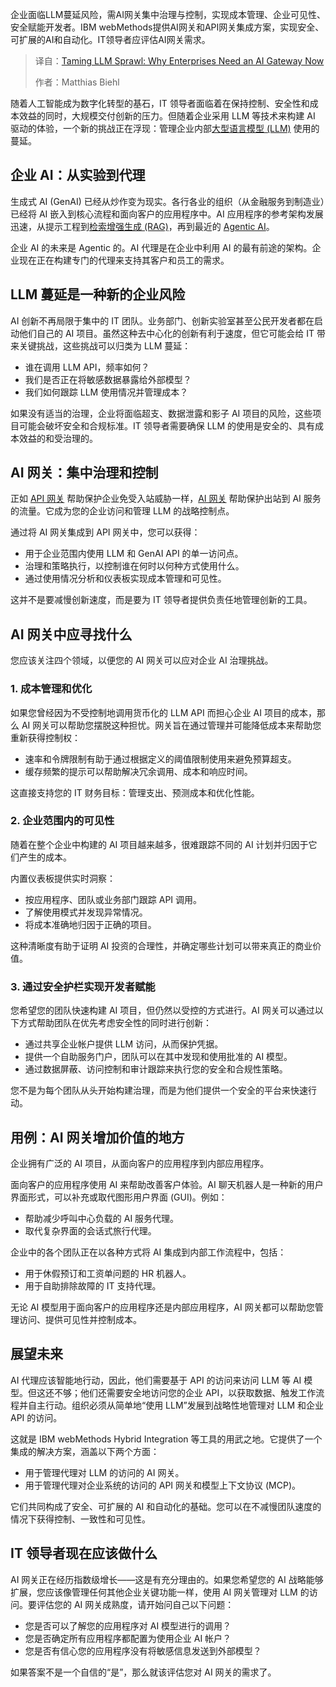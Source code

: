 
<!--
title: 驯服 LLM 蔓延：为什么企业现在需要 AI 网关
cover: https://cdn.thenewstack.io/media/2025/09/9fe04800-taming-llm-sprawl-gateway.jpg
summary: 企业面临LLM蔓延风险，需AI网关集中治理与控制，实现成本管理、企业可见性、安全赋能开发者。IBM webMethods提供AI网关和API网关集成方案，实现安全、可扩展的AI和自动化。IT领导者应评估AI网关需求。
-->

企业面临LLM蔓延风险，需AI网关集中治理与控制，实现成本管理、企业可见性、安全赋能开发者。IBM webMethods提供AI网关和API网关集成方案，实现安全、可扩展的AI和自动化。IT领导者应评估AI网关需求。

> 译自：[Taming LLM Sprawl: Why Enterprises Need an AI Gateway Now](https://thenewstack.io/taming-llm-sprawl-why-enterprises-need-an-ai-gateway-now/)
> 
> 作者：Matthias Biehl

随着人工智能成为数字化转型的基石，IT 领导者面临着在保持控制、安全性和成本效益的同时，大规模交付创新的压力。但随着企业采用 LLM 等技术来构建 AI 驱动的体验，一个新的挑战正在浮现：管理企业内部[大型语言模型 (LLM)](https://thenewstack.io/introduction-to-llms) 使用的蔓延。

## 企业 AI：从实验到代理

生成式 AI (GenAI) 已经从炒作变为现实。各行各业的组织（从金融服务到制造业）已经将 AI 嵌入到核心流程和面向客户的应用程序中。AI 应用程序的参考架构发展迅速，从提示工程到[检索增强生成 (RAG)](https://thenewstack.io/no-mcp-hasnt-killed-rag-in-fact-theyre-complementary/)，再到最近的 [Agentic AI](https://thenewstack.io/ai-agents-a-comprehensive-introduction-for-developers/)。

企业 AI 的未来是 Agentic 的。AI 代理是在企业中利用 AI 的最有前途的架构。企业现在正在构建专门的代理来支持其客户和员工的需求。

## LLM 蔓延是一种新的企业风险

AI 创新不再局限于集中的 IT 团队。业务部门、创新实验室甚至公民开发者都在启动他们自己的 AI 项目。虽然这种去中心化的创新有利于速度，但它可能会给 IT 带来关键挑战，这些挑战可以归类为 LLM 蔓延：

* 谁在调用 LLM API，频率如何？
* 我们是否正在将敏感数据暴露给外部模型？
* 我们如何跟踪 LLM 使用情况并管理成本？

如果没有适当的治理，企业将面临超支、数据泄露和影子 AI 项目的风险，这些项目可能会破坏安全和合规标准。IT 领导者需要确保 LLM 的使用是安全的、具有成本效益的和受治理的。

## AI 网关：集中治理和控制

正如 [API 网关](https://thenewstack.io/why-federated-api-management-is-essential-for-hybrid-cloud/) 帮助保护企业免受入站威胁一样，[AI 网关](https://thenewstack.io/ai-gateways-vs-api-gateways-whats-the-difference/) 帮助保护出站到 AI 服务的流量。它成为您的企业访问和管理 LLM 的战略控制点。

通过将 AI 网关集成到 API 网关中，您可以获得：

* 用于企业范围内使用 LLM 和 GenAI API 的单一访问点。
* 治理和策略执行，以控制谁在何时以何种方式使用什么。
* 通过使用情况分析和仪表板实现成本管理和可见性。

这并不是要减慢创新速度，而是要为 IT 领导者提供负责任地管理创新的工具。

## AI 网关中应寻找什么

您应该关注四个领域，以便您的 AI 网关可以应对企业 AI 治理挑战。

### 1. 成本管理和优化

如果您曾经因为不受控制地调用货币化的 LLM API 而担心企业 AI 项目的成本，那么 AI 网关可以帮助您摆脱这种担忧。网关旨在通过管理并可能降低成本来帮助您重新获得控制权：

* 速率和令牌限制有助于通过根据定义的阈值限制使用来避免预算超支。
* 缓存频繁的提示可以帮助解决冗余调用、成本和响应时间。

这直接支持您的 IT 财务目标：管理支出、预测成本和优化性能。

### 2. 企业范围内的可见性

随着在整个企业中构建的 AI 项目越来越多，很难跟踪不同的 AI 计划并归因于它们产生的成本。

内置仪表板提供实时洞察：

* 按应用程序、团队或业务部门跟踪 API 调用。
* 了解使用模式并发现异常情况。
* 将成本准确地归因于正确的项目。

这种清晰度有助于证明 AI 投资的合理性，并确定哪些计划可以带来真正的商业价值。

### 3. 通过安全护栏实现开发者赋能

您希望您的团队快速构建 AI 项目，但仍然以受控的方式进行。AI 网关可以通过以下方式帮助团队在优先考虑安全性的同时进行创新：

* 通过共享企业帐户提供 LLM 访问，从而保护凭据。
* 提供一个自助服务门户，团队可以在其中发现和使用批准的 AI 模型。
* 通过数据屏蔽、访问控制和审计跟踪来执行您的安全和合规性策略。

您不是为每个团队从头开始构建治理，而是为他们提供一个安全的平台来快速行动。

## 用例：AI 网关增加价值的地方

企业拥有广泛的 AI 项目，从面向客户的应用程序到内部应用程序。

面向客户的应用程序使用 AI 来帮助改善客户体验。AI 聊天机器人是一种新的用户界面形式，可以补充或取代图形用户界面 (GUI)。例如：

* 帮助减少呼叫中心负载的 AI 服务代理。
* 取代复杂界面的会话式旅行代理。

企业中的各个团队正在以各种方式将 AI 集成到内部工作流程中，包括：

* 用于休假预订和工资单问题的 HR 机器人。
* 用于自助排除故障的 IT 支持代理。

无论 AI 模型用于面向客户的应用程序还是内部应用程序，AI 网关都可以帮助您管理访问、提供可见性并控制成本。

## 展望未来

AI 代理应该智能地行动，因此，他们需要基于 API 的访问来访问 LLM 等 AI 模型。但这还不够；他们还需要安全地访问您的企业 API，以获取数据、触发工作流程并自主行动。组织必须从简单地“使用 LLM”发展到战略性地管理对 LLM 和企业 API 的访问。

这就是 IBM webMethods Hybrid Integration 等工具的用武之地。它提供了一个集成的解决方案，涵盖以下两个方面：

* 用于管理代理对 LLM 的访问的 AI 网关。
* 用于管理代理对企业系统的访问的 API 网关和模型上下文协议 (MCP)。

它们共同构成了安全、可扩展的 AI 和自动化的基础。您可以在不减慢团队速度的情况下获得控制、一致性和可见性。

## IT 领导者现在应该做什么

AI 网关正在经历指数级增长——这是有充分理由的。如果您希望您的 AI 战略能够扩展，您应该像管理任何其他企业关键功能一样，使用 AI 网关管理对 LLM 的访问。要评估您的 AI 网关成熟度，请开始问自己以下问题：

* 您是否可以了解您的应用程序对 AI 模型进行的调用？
* 您是否确定所有应用程序都配置为使用企业 AI 帐户？
* 您是否有信心您的应用程序没有将敏感信息发送到外部模型？

如果答案不是一个自信的“是”，那么就该评估您对 AI 网关的需求了。